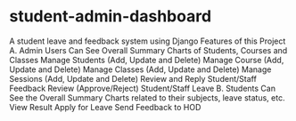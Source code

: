 # student-admin-dashboard
A student leave and feedback system using Django
Features of this Project
A. Admin Users Can
See Overall Summary Charts of Students, Courses and Classes
Manage Students (Add, Update and Delete)
Manage Course (Add, Update and Delete)
Manage Classes (Add, Update and Delete)
Manage Sessions (Add, Update and Delete)
Review and Reply Student/Staff Feedback
Review (Approve/Reject) Student/Staff Leave
B. Students Can
See the Overall Summary Charts related to their subjects, leave status, etc.
View Result
Apply for Leave
Send Feedback to HOD
